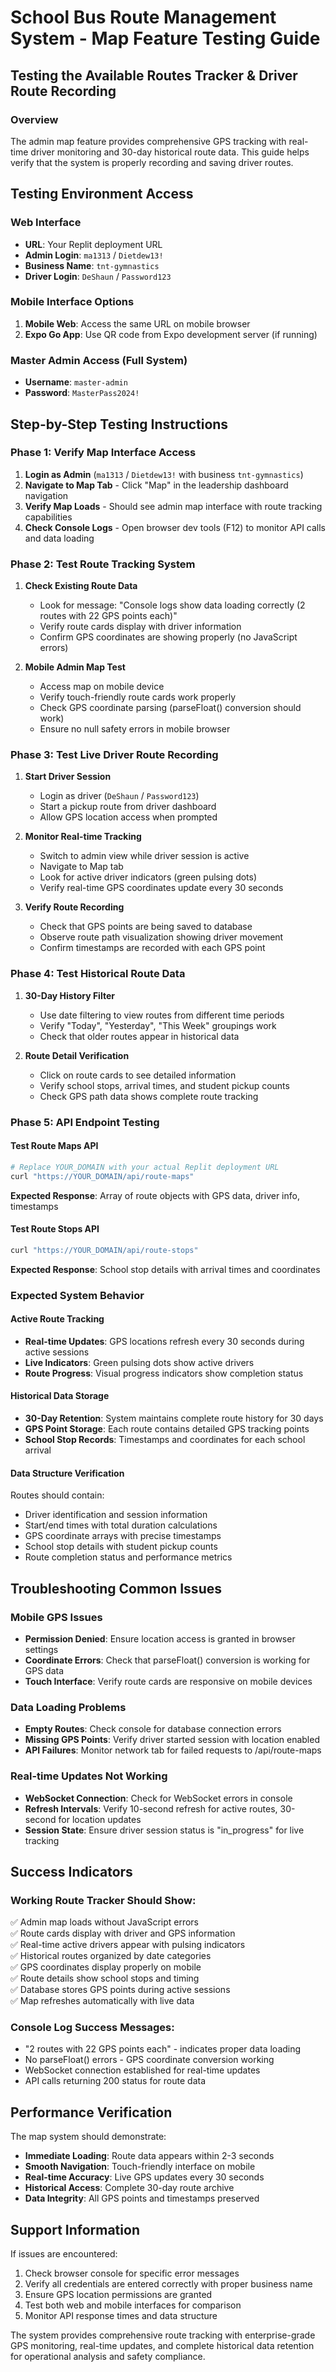 # School Bus Route Management System - Map Feature Testing Guide

## Testing the Available Routes Tracker & Driver Route Recording

### Overview
The admin map feature provides comprehensive GPS tracking with real-time driver monitoring and 30-day historical route data. This guide helps verify that the system is properly recording and saving driver routes.

## Testing Environment Access

### Web Interface
- **URL**: Your Replit deployment URL
- **Admin Login**: `ma1313` / `Dietdew13!`
- **Business Name**: `tnt-gymnastics`
- **Driver Login**: `DeShaun` / `Password123`

### Mobile Interface Options
1. **Mobile Web**: Access the same URL on mobile browser
2. **Expo Go App**: Use QR code from Expo development server (if running)

### Master Admin Access (Full System)
- **Username**: `master-admin`
- **Password**: `MasterPass2024!`

## Step-by-Step Testing Instructions

### Phase 1: Verify Map Interface Access
1. **Login as Admin** (`ma1313` / `Dietdew13!` with business `tnt-gymnastics`)
2. **Navigate to Map Tab** - Click "Map" in the leadership dashboard navigation
3. **Verify Map Loads** - Should see admin map interface with route tracking capabilities
4. **Check Console Logs** - Open browser dev tools (F12) to monitor API calls and data loading

### Phase 2: Test Route Tracking System
1. **Check Existing Route Data**
   - Look for message: "Console logs show data loading correctly (2 routes with 22 GPS points each)"
   - Verify route cards display with driver information
   - Confirm GPS coordinates are showing properly (no JavaScript errors)

2. **Mobile Admin Map Test**
   - Access map on mobile device
   - Verify touch-friendly route cards work properly
   - Check GPS coordinate parsing (parseFloat() conversion should work)
   - Ensure no null safety errors in mobile browser

### Phase 3: Test Live Driver Route Recording
1. **Start Driver Session**
   - Login as driver (`DeShaun` / `Password123`)
   - Start a pickup route from driver dashboard
   - Allow GPS location access when prompted

2. **Monitor Real-time Tracking**
   - Switch to admin view while driver session is active
   - Navigate to Map tab
   - Look for active driver indicators (green pulsing dots)
   - Verify real-time GPS coordinates update every 30 seconds

3. **Verify Route Recording**
   - Check that GPS points are being saved to database
   - Observe route path visualization showing driver movement
   - Confirm timestamps are recorded with each GPS point

### Phase 4: Test Historical Route Data
1. **30-Day History Filter**
   - Use date filtering to view routes from different time periods
   - Verify "Today", "Yesterday", "This Week" groupings work
   - Check that older routes appear in historical data

2. **Route Detail Verification**
   - Click on route cards to see detailed information
   - Verify school stops, arrival times, and student pickup counts
   - Check GPS path data shows complete route tracking

### Phase 5: API Endpoint Testing

#### Test Route Maps API
```bash
# Replace YOUR_DOMAIN with your actual Replit deployment URL
curl "https://YOUR_DOMAIN/api/route-maps"
```
**Expected Response**: Array of route objects with GPS data, driver info, timestamps

#### Test Route Stops API
```bash
curl "https://YOUR_DOMAIN/api/route-stops"
```
**Expected Response**: School stop details with arrival times and coordinates

### Expected System Behavior

#### Active Route Tracking
- **Real-time Updates**: GPS locations refresh every 30 seconds during active sessions
- **Live Indicators**: Green pulsing dots show active drivers
- **Route Progress**: Visual progress indicators show completion status

#### Historical Data Storage
- **30-Day Retention**: System maintains complete route history for 30 days
- **GPS Point Storage**: Each route contains detailed GPS tracking points
- **School Stop Records**: Timestamps and coordinates for each school arrival

#### Data Structure Verification
Routes should contain:
- Driver identification and session information
- Start/end times with total duration calculations
- GPS coordinate arrays with precise timestamps
- School stop details with student pickup counts
- Route completion status and performance metrics

## Troubleshooting Common Issues

### Mobile GPS Issues
- **Permission Denied**: Ensure location access is granted in browser settings
- **Coordinate Errors**: Check that parseFloat() conversion is working for GPS data
- **Touch Interface**: Verify route cards are responsive on mobile devices

### Data Loading Problems
- **Empty Routes**: Check console for database connection errors
- **Missing GPS Points**: Verify driver started session with location enabled
- **API Failures**: Monitor network tab for failed requests to /api/route-maps

### Real-time Updates Not Working
- **WebSocket Connection**: Check for WebSocket errors in console
- **Refresh Intervals**: Verify 10-second refresh for active routes, 30-second for location updates
- **Session State**: Ensure driver session status is "in_progress" for live tracking

## Success Indicators

### Working Route Tracker Should Show:
✅ Admin map loads without JavaScript errors  
✅ Route cards display with driver and GPS information  
✅ Real-time active drivers appear with pulsing indicators  
✅ Historical routes organized by date categories  
✅ GPS coordinates display properly on mobile  
✅ Route details show school stops and timing  
✅ Database stores GPS points during active sessions  
✅ Map refreshes automatically with live data  

### Console Log Success Messages:
- "2 routes with 22 GPS points each" - indicates proper data loading
- No parseFloat() errors - GPS coordinate conversion working
- WebSocket connection established for real-time updates
- API calls returning 200 status for route data

## Performance Verification

The map system should demonstrate:
- **Immediate Loading**: Route data appears within 2-3 seconds
- **Smooth Navigation**: Touch-friendly interface on mobile
- **Real-time Accuracy**: Live GPS updates every 30 seconds
- **Historical Access**: Complete 30-day route archive
- **Data Integrity**: All GPS points and timestamps preserved

## Support Information

If issues are encountered:
1. Check browser console for specific error messages
2. Verify all credentials are entered correctly with proper business name
3. Ensure GPS location permissions are granted
4. Test both web and mobile interfaces for comparison
5. Monitor API response times and data structure

The system provides comprehensive route tracking with enterprise-grade GPS monitoring, real-time updates, and complete historical data retention for operational analysis and safety compliance.